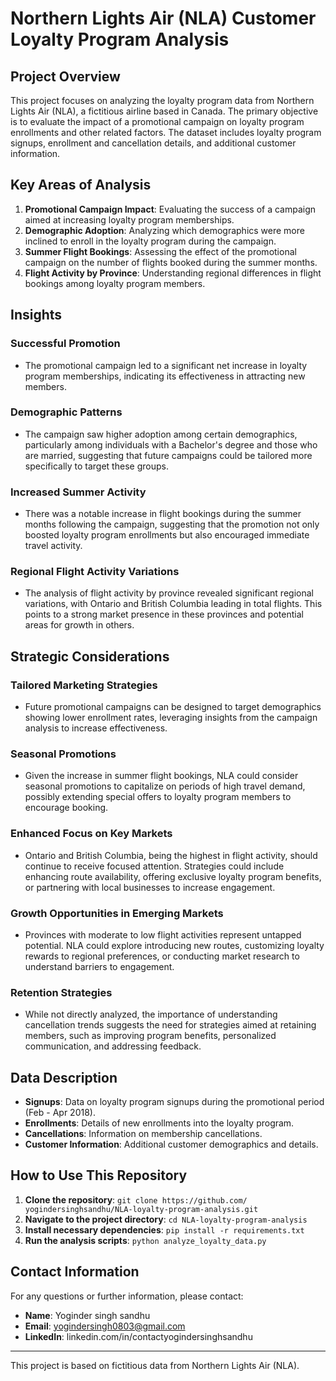 # Northern Lights Air (NLA) Customer Loyalty Program Analysis

## Project Overview

This project focuses on analyzing the loyalty program data from Northern Lights Air (NLA), a fictitious airline based in Canada. The primary objective is to evaluate the impact of a promotional campaign on loyalty program enrollments and other related factors. The dataset includes loyalty program signups, enrollment and cancellation details, and additional customer information.

## Key Areas of Analysis

1. **Promotional Campaign Impact**: Evaluating the success of a campaign aimed at increasing loyalty program memberships.
2. **Demographic Adoption**: Analyzing which demographics were more inclined to enroll in the loyalty program during the campaign.
3. **Summer Flight Bookings**: Assessing the effect of the promotional campaign on the number of flights booked during the summer months.
4. **Flight Activity by Province**: Understanding regional differences in flight bookings among loyalty program members.

## Insights

### Successful Promotion
- The promotional campaign led to a significant net increase in loyalty program memberships, indicating its effectiveness in attracting new members.

### Demographic Patterns
- The campaign saw higher adoption among certain demographics, particularly among individuals with a Bachelor's degree and those who are married, suggesting that future campaigns could be tailored more specifically to target these groups.

### Increased Summer Activity
- There was a notable increase in flight bookings during the summer months following the campaign, suggesting that the promotion not only boosted loyalty program enrollments but also encouraged immediate travel activity.

### Regional Flight Activity Variations
- The analysis of flight activity by province revealed significant regional variations, with Ontario and British Columbia leading in total flights. This points to a strong market presence in these provinces and potential areas for growth in others.

## Strategic Considerations

### Tailored Marketing Strategies
- Future promotional campaigns can be designed to target demographics showing lower enrollment rates, leveraging insights from the campaign analysis to increase effectiveness.

### Seasonal Promotions
- Given the increase in summer flight bookings, NLA could consider seasonal promotions to capitalize on periods of high travel demand, possibly extending special offers to loyalty program members to encourage booking.

### Enhanced Focus on Key Markets
- Ontario and British Columbia, being the highest in flight activity, should continue to receive focused attention. Strategies could include enhancing route availability, offering exclusive loyalty program benefits, or partnering with local businesses to increase engagement.

### Growth Opportunities in Emerging Markets
- Provinces with moderate to low flight activities represent untapped potential. NLA could explore introducing new routes, customizing loyalty rewards to regional preferences, or conducting market research to understand barriers to engagement.

### Retention Strategies
- While not directly analyzed, the importance of understanding cancellation trends suggests the need for strategies aimed at retaining members, such as improving program benefits, personalized communication, and addressing feedback.

## Data Description

- **Signups**: Data on loyalty program signups during the promotional period (Feb - Apr 2018).
- **Enrollments**: Details of new enrollments into the loyalty program.
- **Cancellations**: Information on membership cancellations.
- **Customer Information**: Additional customer demographics and details.

## How to Use This Repository

1. **Clone the repository**: `git clone https://github.com/
yogindersinghsandhu/NLA-loyalty-program-analysis.git`
2. **Navigate to the project directory**: `cd NLA-loyalty-program-analysis`
3. **Install necessary dependencies**: `pip install -r requirements.txt`
4. **Run the analysis scripts**: `python analyze_loyalty_data.py`

## Contact Information

For any questions or further information, please contact:

- **Name**: Yoginder singh sandhu
- **Email**: yogindersingh0803@gmail.com
- **LinkedIn**: linkedin.com/in/contactyogindersinghsandhu

---

This project  is based on fictitious data from Northern Lights Air (NLA).


